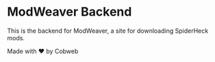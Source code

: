# ModWeaver Backend

This is the backend for ModWeaver, a site for downloading SpiderHeck mods.

Made with ❤️ by Cobweb
